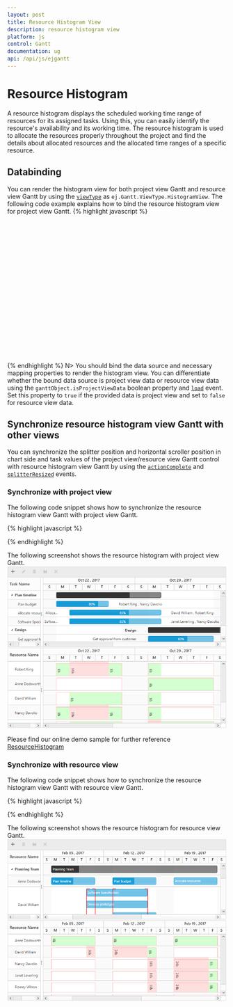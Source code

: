 ```yaml
---
layout: post
title: Resource Histogram View
description: resource histogram view
platform: js
control: Gantt
documentation: ug
api: /api/js/ejgantt
---
```


# Resource Histogram

A resource histogram displays the scheduled working time range of resources for its assigned tasks. Using this, you can easily identify the resource's availability and its working time. The resource histogram is used to allocate the resources properly throughout the project and find the details about allocated resources and the allocated time ranges of a specific resource.

## Databinding
You can render the histogram view for both project view Gantt and resource view Gantt by using the [`viewType`](/api/js/ejgantt#members:viewtype) as `ej.Gantt.ViewType.HistogramView`. 
The following code example explains how to bind the resource histogram view for project view Gantt.
{% highlight javascript %}
<div id="GanttContainer" style="height:310px;width:100%;"></div>
<div id="HistogramContainer" style="height:300px;width:100%;" />

<script type="text/javascript">
    $("#GanttContainer").ejGantt({
        dataSource: histogramResourcesData,
        viewType: ej.Gantt.ViewType.ProjectView,
        taskIdMapping: "TaskId",
        taskNameMapping: "TaskName",
        startDateMapping: "StartDate",
        durationMapping: "Duration",
        progressMapping: "Progress",
        childMapping: "Children",
        resourceUnitMapping: "Unit",
        resourceInfoMapping: "Resources",
        resourceNameMapping: "Name",
        resourceIdMapping: "Id",
        resources: resources,
        //..			
    });
    $("#HistogramContainer").ejGantt({
        dataSource: histogramResourcesData,
        viewType: ej.Gantt.ViewType.HistogramView,
        taskIdMapping: "TaskId",
        taskNameMapping: "TaskName",
        startDateMapping: "StartDate",
        durationMapping: "Duration",
        progressMapping: "Progress",
        childMapping: "Children",
        resourceUnitMapping: "Unit",
        resourceInfoMapping: "Resources",
        resourceNameMapping: "Name",
        resourceIdMapping: "Id",
        resources: resources,
        load: function(args) {
            this.isProjectViewData = true;
        },
    });
</script>
{% endhighlight %}
N> You should bind the data source and necessary mapping properties to render the histogram view. You can differentiate whether the bound data source is project view data or resource view data using the `ganttObject.isProjectViewData` boolean property and [`load`](/api/js/ejgantt#events:load) event. Set this property to `true` if the provided data is project view and set to `false` for resource view data.

## Synchronize resource histogram view Gantt with other views

You can synchronize the splitter position and horizontal scroller position in chart side and task values of the project view/resource view Gantt control with resource histogram view Gantt by using the [`actionComplete`](/api/js/ejgantt#events:actioncomplete) and [`splitterResized`](/api/js/ejgantt#events:splitterresized) events.

### Synchronize with project view

The following code snippet shows how to synchronize the resource histogram view Gantt with project view Gantt.

{% highlight javascript %}
<script type="text/javascript">
    $("#GanttContainer").ejGantt({
        dataSource: histogramResourcesData,
        viewType: ej.Gantt.ViewType.ProjectView,
        splitterResized: splitterResized,
        actionComplete: actionComplete,
        //..			
    });
    $("#HistogramContainer").ejGantt({
        dataSource: histogramResourcesData,
        viewType: ej.Gantt.ViewType.HistogramView,
        splitterResized: splitterResized,
        actionComplete: actionComplete,

    });

    function splitterResized(args) {
        if (args.isOnResize == false) return;
        if (this._id == "GanttContainer") {
            $("#HistogramContainer").ejGantt("setSplitterPosition", args.currentSplitterPosition);
        } else if (this._id == "HistogramContainer") {
            $("#GanttContainer").ejGantt("setSplitterPosition", args.currentSplitterPosition);
        }
    }

    function actionComplete(args) {
        if (args.requestType == "scroll" && args.scrollDirection == "horizontal") {
            var scrollLeft = args.scrollLeft;
            if (this._id == "GanttContainer" && !args.isScrollByMethod) {
                $("#HistogramContainer").ejGantt("setChartScrollLeft", scrollLeft);
            } else if (this._id == "HistogramContainer" && !args.isScrollByMethod) {
                $("#GanttContainer").ejGantt("setChartScrollLeft", scrollLeft);
            }
        } else if (args.requestType == "recordUpdate") {
            $("#HistogramContainer").ejGantt("updateHistogramTask", args.data, "update");
            if (args.updatedRecords && args.updatedRecords.length > 0) {
                for (var count = 0; count < args.updatedRecords.length; count++) {
                    $("#HistogramContainer").ejGantt("updateHistogramTask", args.updatedRecords[count], "update");
                }
            }
        } else if (args.requestType == "save" && args.modifiedRecord) {
            $("#HistogramContainer").ejGantt("updateHistogramTask", args.modifiedRecord, "update");
        } else if (args.requestType == "save" && args.addedRecord) {
            $("#HistogramContainer").ejGantt("updateHistogramTask", args.addedRecord, "add");
        } else if (args.requestType == "delete") {
            $("#HistogramContainer").ejGantt("updateHistogramTask", args.data, "delete");
        }
    }
</script>
{% endhighlight %}

The following screenshot shows the resource histogram with project view Gantt.
![](/js/Gantt/HistogramView_images/HistogramView_1.png)

Please find our online demo sample for further reference
[ResourceHistogram](https://js.syncfusion.com/demos/web/#!/bootstrap/gantt/histogramview)

### Synchronize with resource view
The following code snippet shows how to synchronize the resource histogram view Gantt with resource view Gantt.

{% highlight javascript %}
<script type="text/javascript">
    $("#GanttContainer").ejGantt({
        dataSource: histogramResourcesData,
        viewType: ej.Gantt.ViewType.ResourceView,
        splitterResized: splitterResized,
        actionComplete: actionComplete,
        //..			
    });
    $("#HistogramContainer").ejGantt({
        dataSource: histogramResourcesData,
        viewType: ej.Gantt.ViewType.HistogramView,
        splitterResized: splitterResized,
        actionComplete: actionComplete,
        load: function(args) {
            this.isProjectViewData = false;
        },

    });

    function splitterResized(args) {
        if (args.isOnResize == false) return;
        if (this._id == "GanttContainer") {
            $("#HistogramContainer").ejGantt("setSplitterPosition", args.currentSplitterPosition);
        } else if (this._id == "HistogramContainer") {
            $("#GanttContainer").ejGantt("setSplitterPosition", args.currentSplitterPosition);
        }
    }

    function actionComplete(args) {
        if (args.requestType == "scroll" && args.scrollDirection == "horizontal") {
            var scrollLeft = args.scrollLeft;
            if (this._id == "GanttContainer" && !args.isScrollByMethod) {
                $("#HistogramContainer").ejGantt("setChartScrollLeft", scrollLeft);
            } else if (this._id == "HistogramContainer" && !args.isScrollByMethod) {
                $("#GanttContainer").ejGantt("setChartScrollLeft", scrollLeft);
            }
        }
        //task drag and drop action and edit action
        else if (args.requestType == "save" && args.modifiedRecord || args.requestType == "recordUpdate") {
            var data = args.requestType == "save" ? args.modifiedRecord : args.item ? args.item : args.data;
            $("#HistogramContainer").ejGantt("updateHistogramTask", data, "update");
            //row delete & group delete
            if (args.updatedRecords) {
                for (var i = 0; i < args.updatedRecords.length; i++) {
                    var data = args.updatedRecords[i];
                    $("#HistogramContainer").ejGantt("updateHistogramTask", data, "update");
                }
            }
        }
        //add row
        else if (args.requestType == "save" && args.addedRecord) {
            $("#HistogramContainer").ejGantt("updateHistogramTask", args.addedRecord, "add");
        }
        //task delete
        else if (args.requestType == "delete") {
            $("#HistogramContainer").ejGantt("updateHistogramTask", args.data, "delete");
        }
    }
</script>
{% endhighlight %}

The following screenshot shows the resource histogram for resource view Gantt.
![](/js/Gantt/HistogramView_images/HistogramView_2.png)
